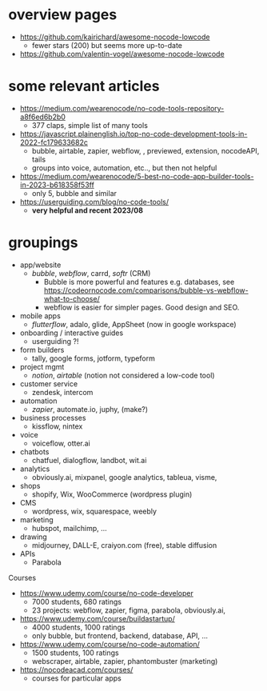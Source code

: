 # overview pages

- https://github.com/kairichard/awesome-nocode-lowcode
  - fewer stars (200) but seems more up-to-date
- https://github.com/valentin-vogel/awesome-nocode-lowcode

# some relevant articles

- https://medium.com/wearenocode/no-code-tools-repository-a8f6ed6b2b0
  - 377 claps, simple list of many tools
- https://javascript.plainenglish.io/top-no-code-development-tools-in-2022-fc179633682c
  - bubble, airtable, zapier, webflow, , previewed, extension, nocodeAPI, tails
  - groups into voice, automation, etc.., but then not helpful
- https://medium.com/wearenocode/5-best-no-code-app-builder-tools-in-2023-b618358f53ff
  - only 5, bubble and similar
- https://userguiding.com/blog/no-code-tools/
  - **very helpful and recent 2023/08**

# groupings

- app/website
  - _bubble_, _webflow_, carrd, _softr_ (CRM)
    - Bubble is more powerful and features e.g. databases, see https://codeornocode.com/comparisons/bubble-vs-webflow-what-to-choose/
    - webflow is easier for simpler pages. Good design and SEO.
- mobile apps
  - _flutterflow_, adalo, glide, AppSheet (now in google workspace)
- onboarding / interactive guides
  - userguiding ?!
- form builders
  - tally, google forms, jotform, typeform
- project mgmt
  - _notion_, _airtable_ (notion not considered a low-code tool)
- customer service
  - zendesk, intercom
- automation
  - _zapier_, automate.io, juphy, (make?)
- business processes
  - kissflow, nintex
- voice
  - voiceflow, otter.ai
- chatbots
  - chatfuel, dialogflow, landbot, wit.ai
- analytics
  - obviously.ai, mixpanel, google analytics, tableua, visme,
- shops
  - shopify, Wix, WooCommerce (wordpress plugin)
- CMS
  - wordpress, wix, squarespace, weebly
- marketing
  - hubspot, mailchimp, ...
- drawing
  - midjourney, DALL-E, craiyon.com (free), stable diffusion
- APIs
  - Parabola

Courses

- https://www.udemy.com/course/no-code-developer
  - 7000 students, 680 ratings
  - 23 projects: webflow, zapier, figma, parabola, obviously.ai,
- https://www.udemy.com/course/buildastartup/
  - 4000 students, 1000 ratings
  - only bubble, but frontend, backend, database, API, ...
- https://www.udemy.com/course/no-code-automation/
  - 1500 students, 100 ratings
  - webscraper, airtable, zapier, phantombuster (marketing)
- https://nocodeacad.com/courses/
  - courses for particular apps
